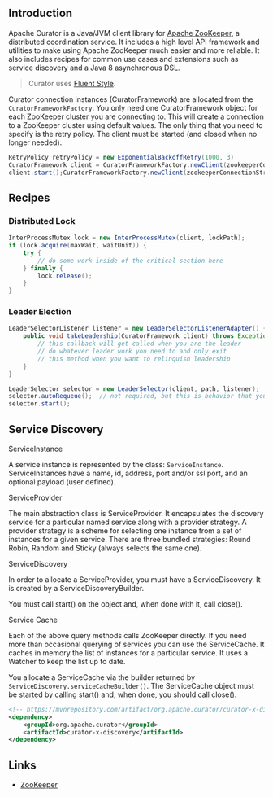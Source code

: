 ## Introduction

Apache Curator is a Java/JVM client library for [Apache ZooKeeper](https://zookeeper.apache.org/), a distributed coordination service. It includes a high level API framework and utilities to make using Apache ZooKeeper much easier and more reliable. It also includes recipes for common use cases and extensions such as service discovery and a Java 8 asynchronous DSL.

> Curator uses [Fluent Style](https://en.wikipedia.org/wiki/Fluent_interface).

Curator connection instances (CuratorFramework) are allocated from the `CuratorFrameworkFactory`. You only need one CuratorFramework object for each ZooKeeper cluster you are connecting to.
This will create a connection to a ZooKeeper cluster using default values.
The only thing that you need to specify is the retry policy.
The client must be started (and closed when no longer needed).

```java
RetryPolicy retryPolicy = new ExponentialBackoffRetry(1000, 3)
CuratorFramework client = CuratorFrameworkFactory.newClient(zookeeperConnectionString, retryPolicy);
client.start();CuratorFrameworkFactory.newClient(zookeeperConnectionString, retryPolicy
```

## Recipes

### Distributed Lock

```java
InterProcessMutex lock = new InterProcessMutex(client, lockPath);
if (lock.acquire(maxWait, waitUnit)) {
    try {
        // do some work inside of the critical section here
    } finally {
        lock.release();
    }
}
```

### Leader Election

```java
LeaderSelectorListener listener = new LeaderSelectorListenerAdapter() {
    public void takeLeadership(CuratorFramework client) throws Exception {
        // this callback will get called when you are the leader
        // do whatever leader work you need to and only exit
        // this method when you want to relinquish leadership
    }
}

LeaderSelector selector = new LeaderSelector(client, path, listener);
selector.autoRequeue();  // not required, but this is behavior that you will probably expect
selector.start();
```



## Service Discovery

ServiceInstance

A service instance is represented by the class: `ServiceInstance`.
 ServiceInstances have a name, id, address, port and/or ssl port, and an optional payload (user defined). 



ServiceProvider

The main abstraction class is ServiceProvider. 
It encapsulates the discovery service for a particular named service along with a provider strategy. 
A provider strategy is a scheme for selecting one instance from a set of instances for a given service. 
There are three bundled strategies: Round Robin, Random and Sticky (always selects the same one).

ServiceDiscovery

In order to allocate a ServiceProvider, you must have a ServiceDiscovery. It is created by a ServiceDiscoveryBuilder.

You must call start() on the object and, when done with it, call close().

Service Cache

Each of the above query methods calls ZooKeeper directly. 
If you need more than occasional querying of services you can use the ServiceCache. 
It caches in memory the list of instances for a particular service. 
It uses a Watcher to keep the list up to date.

You allocate a ServiceCache via the builder returned by `ServiceDiscovery.serviceCacheBuilder()`. The ServiceCache object must be started by calling start() and, when done, you should call close(). 

```xml
<!-- https://mvnrepository.com/artifact/org.apache.curator/curator-x-discovery -->
<dependency>
    <groupId>org.apache.curator</groupId>
    <artifactId>curator-x-discovery</artifactId>
</dependency>

```

## Links

- [ZooKeeper](/docs/CS/Framework/ZooKeeper/ZooKeeper.md)
